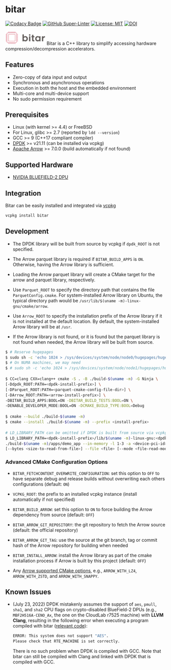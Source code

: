 # bitar

[![Codacy Badge](https://api.codacy.com/project/badge/Grade/3f22cce4889a4261997ae300e8f4e595)](https://app.codacy.com/gh/ljishen/bitar?utm_source=github.com&utm_medium=referral&utm_content=ljishen/bitar&utm_campaign=Badge_Grade_Settings)
[![GitHub Super-Linter](https://github.com/ljishen/bitar/workflows/Lint%20Code%20Base/badge.svg)](https://github.com/marketplace/actions/super-linter)
[![License: MIT](https://img.shields.io/badge/License-MIT-blue.svg)](LICENSE)
[![DOI](https://zenodo.org/badge/490108576.svg)](https://zenodo.org/badge/latestdoi/490108576)

<!-- markdownlint-disable-next-line no-inline-html -->
<img src="assets/logo.png" width="25%">
Bitar is a C++ library to simplify accessing hardware compression/decompression accelerators.

## Features

- Zero-copy of data input and output
- Synchronous and asynchronous operations
- Execution in both the host and the embedded environment
- Multi-core and multi-device support
- No sudo permission requirement

## Prerequisites

- Linux (with kernel >= 4.4) or FreeBSD
- For Linux, glibc >= 2.7 (reported by `ldd --version`)
- GCC >= 9 (C++17 compliant compiler)
- [DPDK](https://github.com/DPDK/dpdk) >= v21.11 (can be installed via vcpkg)
- [Apache Arrow](https://github.com/apache/arrow) >= 7.0.0 (build automatically
  if not found)

## Supported Hardware

- [NVIDIA BLUEFIELD-2 DPU](https://www.nvidia.com/content/dam/en-zz/Solutions/Data-Center/documents/datasheet-nvidia-bluefield-2-dpu.pdf)

## Integration

Bitar can be easily installed and integrated via
[vcpkg](https://github.com/microsoft/vcpkg)

```bash
vcpkg install bitar
```

## Development

- The DPDK library will be built from source by vcpkg if `dpdk_ROOT` is not
  specified.

- The Arrow parquet library is required if `BITAR_BUILD_APPS` is `ON`.
  Otherwise, having the Arrow library is sufficient.

- Loading the Arrow parquet library will create a CMake target for the arrow and
  parquet library, respectively.

- Use `Parquet_ROOT` to specify the directory path that contains the file
  `ParquetConfig.cmake`. For system-installed Arrow library on Ubuntu, the
  typical directory path would be `/usr/lib/$(uname -m)-linux-gnu/cmake/arrow`.

- Use `Arrow_ROOT` to specify the installation prefix of the Arrow library if it
  is not installed at the default location. By default, the system-installed
  Arrow library will be at `/usr`.

- If the Arrow library is not found, or it is found but the parquet library is
  not found when needed, the Arrow library will be built from source.

```bash
$ # Reserve hugepages
$ sudo sh -c 'echo 1024 > /sys/devices/system/node/node0/hugepages/hugepages-2048kB/nr_hugepages'
$ # On NUMA machines, we may need
$ # sudo sh -c 'echo 1024 > /sys/devices/system/node/node1/hugepages/hugepages-2048kB/nr_hugepages'

$ CC=clang CXX=clang++ cmake -S . -B ./build-$(uname -m) -G Ninja \
[-Ddpdk_ROOT:PATH=<dpdk-install-prefix>] \
[-DParquet_ROOT:PATH=<parquet-cmake-config-file-dir>] \
[-DArrow_ROOT:PATH=<arrow-install-prefix>] \
-DBITAR_BUILD_APPS:BOOL=ON -DBITAR_BUILD_TESTS:BOOL=ON \
-DENABLE_DEVELOPER_MODE:BOOL=ON -DCMAKE_BUILD_TYPE:BOOL=Debug

$ cmake --build ./build-$(uname -m)
$ cmake --install ./build-$(uname -m) --prefix <install-prefix>

# LD_LIBRARY_PATH can be omitted if DPDK is built from source via vcpkg
$ LD_LIBRARY_PATH=<dpdk-install-prefix>/lib/$(uname -m)-linux-gnu:<dpdk-install-prefix>/lib64:$LD_LIBRARY_PATH \
./build-$(uname -m)/apps/demo_app --in-memory -l 1-3 -a <device-pci-id>,class=compress -- \
[--bytes <size-to-read-from-file>] --file <file> [--mode <file-read-mode>] [--help]
```

### Advanced CMake Configuration Options

- `BITAR_FETCHCONTENT_OVERWRITE_CONFIGURATION`: set this option to `OFF` to have
  separate debug and release builds without overwriting each others
  configurations (default: `ON`)

- `VCPKG_ROOT`: the prefix to an installed vcpkg instance (install automatically
  if not specified)

- `BITAR_BUILD_ARROW`: set this option to `ON` to force building the Arrow
  dependency from source (default: `OFF`)

- `BITAR_ARROW_GIT_REPOSITORY`: the git repository to fetch the Arrow source
  (default: the official repository)

- `BITAR_ARROW_GIT_TAG`: use the source at the git branch, tag or commit hash of
  the Arrow repository for building when needed

- `BITAR_INSTALL_ARROW`: install the Arrow library as part of the cmake
  installation process if Arrow is built by this project (default: `OFF`)

- Any
  [Arrow supported CMake options](https://github.com/apache/arrow/blob/apache-arrow-8.0.1/cpp/cmake_modules/DefineOptions.cmake),
  e.g., `ARROW_WITH_LZ4`, `ARROW_WITH_ZSTD`, and `ARROW_WITH_SNAPPY`.

## Known Issues

- (July 23, 2022) DPDK mistakenly assumes the support of `aes`, `pmull`, `sha1`,
  and `sha2` CPU flags on crypto-disabled BlueField-2 DPUs (e.g.,
  `MBF2H516A-CENO_Ax`, the one on the CloudLab r7525 machine) with **LLVM
  Clang**, resulting in the following error when executing a program compiled
  with bitar
  ([relevant code](https://github.com/DPDK/dpdk/blob/v22.07/config/arm/meson.build#L652-L655)):

  ```bash
  ERROR: This system does not support "AES".
  Please check that RTE_MACHINE is set correctly.
  ```

  There is no such problem when DPDK is compiled with GCC. Note that bitar can
  still be compiled with Clang and linked with DPDK that is compiled with GCC.
